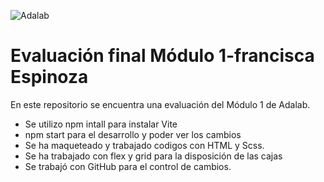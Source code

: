![Adalab](https://beta.adalab.es/resources/images/adalab-logo-155x61-bg-white.png)

# Evaluación final Módulo 1-francisca Espinoza

En este repositorio se encuentra una evaluación del Módulo 1 de Adalab.
- Se utilizo npm intall para instalar Vite
- npm start para el desarrollo y poder ver los cambios
- Se ha maqueteado y trabajado codigos con HTML y Scss.
- Se ha trabajado con flex y grid para la disposición de las cajas
- Se trabajó con GitHub para el control de cambios.

